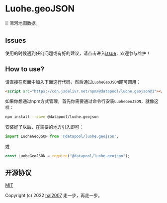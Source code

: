 # Luohe.geoJSON
🗄️ 漯河地图数据。

## Issues
使用的时候遇到任何问题或有好的建议，请点击进入[issue](https://github.com/hai2007/datapool/issues)，欢迎参与维护！

## How to use?

请直接在页面中加入下面这行代码，然后通过```LuoheGeoJSON```即可调用：

```html
<script src="https://cdn.jsdelivr.net/npm/@datapool/luohe.geojson@1"></script>
```

如果你想通过npm方式管理，首先你需要通过命令行安装``````LuoheGeoJSON``````，就像这样：

```bash
npm install --save @datapool/luohe.geojson
```

安装好了以后，在需要的地方引入即可：

```js
import LuoheGeoJSON from '@datapool/luohe.geojson';
```

或

```js
const LuoheGeoJSON = require("@datapool/luohe.geojson");
```

开源协议
---------------------------------------
[MIT](https://github.com/hai2007/datapool/blob/master/LICENSE)

Copyright (c) 2022 [hai2007](https://hai2007.gitee.io/sweethome/) 走一步，再走一步。
